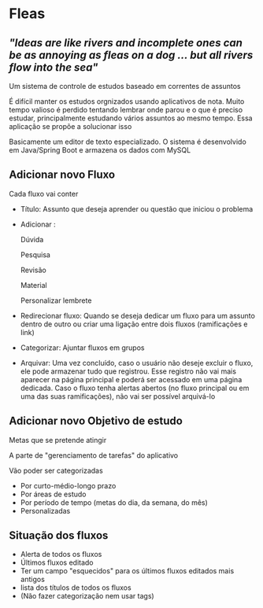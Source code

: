 # Fleas
## *"Ideas are like rivers and incomplete ones can be as annoying as fleas on a dog ... but all rivers flow into the sea"*
Um sistema de controle de estudos baseado em correntes de assuntos

É difícil manter os estudos orgnizados usando aplicativos de nota. Muito tempo valioso é perdido tentando lembrar onde parou e o que é preciso estudar, principalmente estudando vários assuntos ao mesmo tempo. Essa aplicação se propõe a solucionar isso

Basicamente um editor de texto especializado. O sistema é desenvolvido em Java/Spring Boot e armazena os dados com MySQL

## Adicionar novo Fluxo
Cada fluxo vai conter 
- Título: Assunto que deseja aprender ou questão que iniciou o problema
- Adicionar :

  Dúvida

  Pesquisa

  Revisão

  Material

  Personalizar lembrete
  
- Redirecionar fluxo: Quando se deseja dedicar um fluxo para um assunto dentro de outro ou criar uma ligação entre dois fluxos (ramificações e link)
- Categorizar: Ajuntar fluxos em grupos
- Arquivar: Uma vez concluído, caso o usuário não deseje excluir o fluxo, ele pode armazenar tudo que registrou. Esse registro não vai mais aparecer na página principal e poderá ser acessado em uma página dedicada. Caso o fluxo tenha alertas abertos (no fluxo principal ou em uma das suas ramificações), não vai ser possível arquivá-lo

## Adicionar novo Objetivo de estudo
Metas que se pretende atingir

A parte de "gerenciamento de tarefas" do aplicativo

Vão poder ser categorizadas
  - Por curto-médio-longo prazo
  - Por áreas de estudo
  - Por período de tempo (metas do dia, da semana, do mês)
  - Personalizadas

## Situação dos fluxos
- Alerta de todos os fluxos
- Últimos fluxos editado
- Ter um campo "esquecidos" para os últimos fluxos editados mais antigos
- lista dos títulos de todos os fluxos
- (Não fazer categorização nem usar tags)
